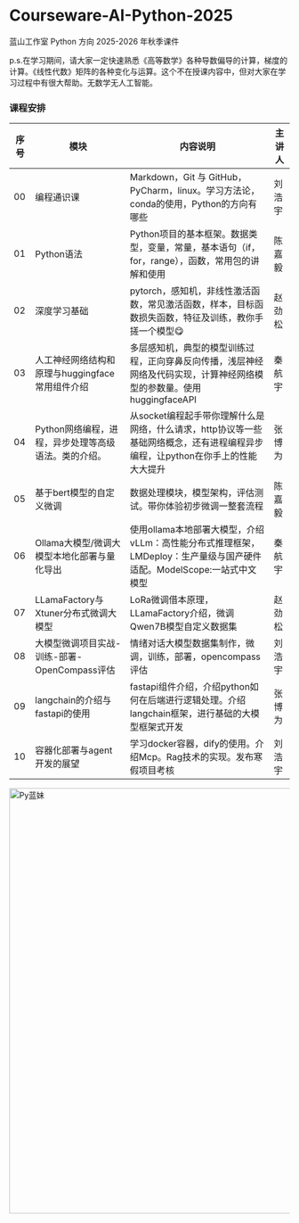 # Courseware-AI-Python-2025
蓝山工作室 Python 方向 2025-2026 年秋季课件

p.s.在学习期间，请大家一定快速熟悉《高等数学》各种导数偏导的计算，梯度的计算。《线性代数》矩阵的各种变化与运算。这个不在授课内容中，但对大家在学习过程中有很大帮助。无数学无人工智能。

### 课程安排

| 序号 | 模块                                                 | 内容说明                                                     | 主讲人 |
| ---- | ---------------------------------------------------- | ------------------------------------------------------------ | ------ |
| 00   | 编程通识课                                           | Markdown，Git 与 GitHub，PyCharm，linux。学习方法论，conda的使用，Python的方向有哪些 | 刘浩宇 |
| 01   | Python语法                                           | Python项目的基本框架。数据类型，变量，常量，基本语句（if，for，range），函数，常用包的讲解和使用 | 陈嘉毅 |
| 02   | 深度学习基础                                         | pytorch，感知机，非线性激活函数，常见激活函数，样本，目标函数损失函数，特征及训练，教你手搓一个模型😋 | 赵劲松 |
| 03   | 人工神经网络结构和原理与huggingface常用组件介绍      | 多层感知机，典型的模型训练过程，正向穿鼻反向传播，浅层神经网络及代码实现，计算神经网络模型的参数量。使用huggingfaceAPI | 秦航宇 |
| 04   | Python网络编程，进程，异步处理等高级语法。类的介绍。 | 从socket编程起手带你理解什么是网络，什么请求，http协议等一些基础网络概念，还有进程编程异步编程，让python在你手上的性能大大提升 | 张博为 |
| 05   | 基于bert模型的自定义微调                             | 数据处理模块，模型架构，评估测试。带你体验初步微调一整套流程 | 陈嘉毅 |
| 06   | Ollama大模型/微调大模型本地化部署与量化导出          | 使用ollama本地部署大模型，介绍vLLm：高性能分布式推理框架，LMDeploy：生产量级与国产硬件适配。ModelScope:一站式中文模型 | 秦航宇 |
| 07   | LLamaFactory与Xtuner分布式微调大模型                 | LoRa微调借本原理，LLamaFactory介绍，微调Qwen7B模型自定义数据集 | 赵劲松 |
| 08   | 大模型微调项目实战-训练-部署-OpenCompass评估         | 情绪对话大模型数据集制作，微调，训练，部署，opencompass评估  | 刘浩宇 |
| 09   | langchain的介绍与fastapi的使用                       | fastapi组件介绍，介绍python如何在后端进行逻辑处理。介绍langchain框架，进行基础的大模型框架式开发 | 张博为 |
| 10   | 容器化部署与agent开发的展望                          | 学习docker容器，dify的使用。介绍Mcp。Rag技术的实现。发布寒假项目考核 | 刘浩宇 |
<img width="674" height="763" alt="Py蓝妹" src="https://github.com/user-attachments/assets/c50f570e-b127-4fd1-979d-43da0edcd64f" />

